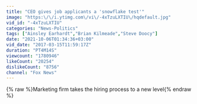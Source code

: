 ```yaml
---
title: "CEO gives job applicants a 'snowflake test'"
image: "https:\/\/i.ytimg.com\/vi\/-4xTzuLXTIU\/hqdefault.jpg"
vid_id: "-4xTzuLXTIU"
categories: "News-Politics"
tags: ["Ainsley Earhardt","Brian Kilmeade","Steve Doocy"]
date: "2021-10-06T01:34:36+03:00"
vid_date: "2017-03-15T11:59:17Z"
duration: "PT4M14S"
viewcount: "1780946"
likeCount: "20254"
dislikeCount: "8756"
channel: "Fox News"
---
```

{% raw %}Marketing firm takes the hiring process to a new level{% endraw %}
